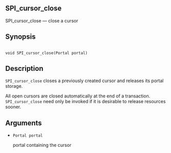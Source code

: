 ## SPI\_cursor\_close

SPI\_cursor\_close — close a cursor

## Synopsis

```

void SPI_cursor_close(Portal portal)
```

## Description

`SPI_cursor_close` closes a previously created cursor and releases its portal storage.

All open cursors are closed automatically at the end of a transaction. `SPI_cursor_close` need only be invoked if it is desirable to release resources sooner.

## Arguments

* `Portal portal`

    portal containing the cursor